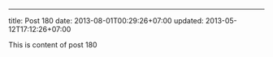 ---
title: Post 180
date: 2013-08-01T00:29:26+07:00
updated: 2013-05-12T17:12:26+07:00

This is content of post 180